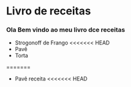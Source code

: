 # Livro de receitas

### Ola Bem vindo ao meu livro dce receitas

- Strogonoff de Frango
<<<<<<< HEAD
- Pavê
- Torta

=======
- Pavê receita
<<<<<<< HEAD



# 



# 